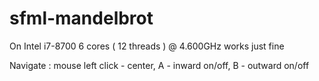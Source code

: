 # sfml-mandelbrot

On Intel i7-8700 6 cores ( 12 threads ) @ 4.600GHz works just fine

Navigate : mouse left click - center, A - inward on/off, B - outward on/off
